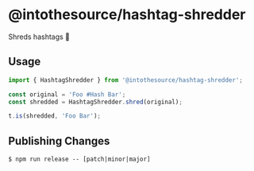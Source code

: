 # @intothesource/hashtag-shredder

Shreds hashtags 🤘

## Usage

```js
import { HashtagShredder } from '@intothesource/hashtag-shredder';

const original = 'Foo #Hash Bar';
const shredded = HashtagShredder.shred(original);

t.is(shredded, 'Foo Bar');
```

## Publishing Changes

```console
$ npm run release -- [patch|minor|major]
```
